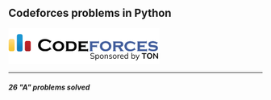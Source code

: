 ## Codeforces problems in Python

<img src="img/splash.png" style="width:300px">

___  

##### 26 "A" problems solved  